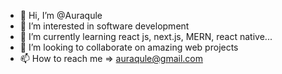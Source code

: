 - 👋 Hi, I’m @Auraqule
- 👀 I’m interested in software development
- 🌱 I’m currently learning react js, next.js, MERN, react native...
- 💞️ I’m looking to collaborate on amazing web projects
- 📫 How to reach me => auraqule@gmail.com

<!---
Auraqule/Auraqule is a ✨ special ✨ repository because its `README.md` (this file) appears on your GitHub profile.
You can click the Preview link to take a look at your changes.
--->
